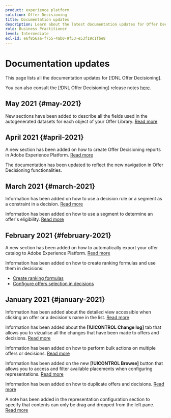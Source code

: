 ```yaml
---
product: experience platform
solution: Offer Decisioning
title: Documentation updates
description: Learn about the latest documentation updates for Offer Decisioning.
role: Business Practitioner
level: Intermediate
exl-id: e6f856aa-f755-4ab0-9f53-e53f19c1fbe8
---
```

# Documentation updates

This page lists all the documentation updates for [!DNL Offer Decisioning].

You can also consult the [!DNL Offer Decisioning] release notes [here](release-notes.md).

## May 2021 {#may-2021}

New sections have been added to describe all the fields used in the autogenerated datasets for each object of your Offer Library. [Read more](export-catalog/export-offers.md)


## April 2021 {#april-2021}

A new section has been added on how to create Offer Decisioning reports in Adobe Experience Platform. [Read more](reports/get-started-events.md)

The documentation has been updated to reflect the new navigation in Offer Decisioning functionalities.

## March 2021 {#march-2021}

Information has been added on how to use a decision rule or a segment as a constraint in a decision. [Read more](offer-activities/create-offer-activities.md#add-decisions)

Information has been added on how to use a segment to determine an offer's eligibility. [Read more](offer-library/creating-personalized-offers.md#eligibility)

## February 2021 {#february-2021}

A new section has been added on how to automatically export your offer catalog to Adobe Experience Platform. [Read more](export-catalog/get-started-export.md)

Information has been added on how to create ranking formulas and use them in decisions:

* [Create ranking formulas](offer-library/create-ranking-formulas.md)
* [Configure offers selection in decisions](offer-activities/configure-offer-selection.md) 

## January 2021 {#january-2021}

Information has been added about the detailed view accessible when clicking an offer or a decision's name in the list. [Read more](get-started/user-interface.md#information-pane-actions) 

Information has been added about the **[!UICONTROL Change log]** tab that allows you to vizualise all the changes that have been made to offers and decisions. [Read more](get-started/user-interface.md#changes-log)

Information has been added on how to perform bulk actions on multiple offers or decisions. [Read more](get-started/user-interface.md#information-pane-actions)

Information has been added on the new **[!UICONTROL Browse]** button that allows you to access and filter available placements when configuring representations. [Read more](offer-library/creating-personalized-offers.md)

Information has been added on how to duplicate offers and decisions. [Read more](get-started/user-interface.md#information-pane-actions)

A note has been added in the representation configuration section to specify that contents can only be drag and dropped from the left pane. [Read more](offer-library/creating-personalized-offers.md)
